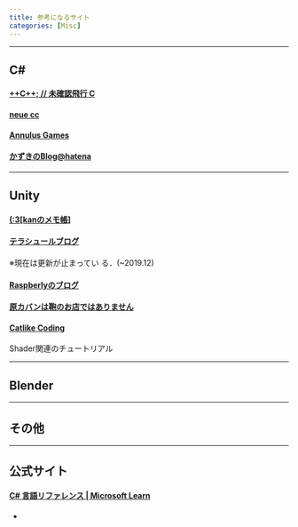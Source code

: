 ```yaml
---
title: 参考になるサイト
categories: [Misc]
---
```


---
## C#

#### [++C++; // 未確認飛行 C](https://ufcpp.net/)

#### [neue cc](https://neue.cc/)

#### [Annulus Games](https://annulusgames.com/blog/)

#### [かずきのBlog@hatena](https://blog.okazuki.jp/)

---
## Unity

#### [(:3[kanのメモ帳]](https://kan-kikuchi.hatenablog.com/)

#### [テラシュールブログ](https://tsubakit1.hateblo.jp/)

※現在は更新が止まってい
る．(~2019.12)

#### [Raspberlyのブログ](https://raspberly.hateblo.jp/archive)

#### [原カバンは鞄のお店ではありません](https://www.karvan1230.com/)

#### [Catlike Coding](https://catlikecoding.com/unity/tutorials/)
Shader関連のチュートリアル

--- 

## Blender

--- 

## その他

--- 

## 公式サイト

#### [C# 言語リファレンス | Microsoft Learn](https://learn.microsoft.com/ja-jp/dotnet/csharp/language-reference/?redirectedfrom=MSDN)


- [](https://tech.guitarrapc.com/entry/2016/04/25/060920)
